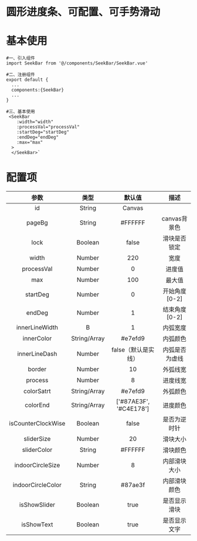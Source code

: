 
# 圆形进度条、可配置、可手势滑动



# 基本使用
```
#一、引入组件
import SeekBar from '@/components/SeekBar/SeekBar.vue'

#二、注册组件
export default {
  ...
  components:{SeekBar}
  ...
}

#三、基本使用
 <SeekBar
    :width="width"
    :processVal="processVal"
    :startDeg="startDeg"
    :endDeg="endDeg"
    :max="max"
  >
  </SeekBar>`

```



# 配置项
|        参数        |     类型     |         默认值         |      描述      |
| :----------------: | :----------: | :--------------------: | :------------: |
|         id         |    String    |         Canvas         |                |
|       pageBg       |    String    |        \#FFFFFF        |  canvas背景色  |
|        lock        |   Boolean    |         false          |  滑块是否锁定  |
|       width        |    Number    |          220           |      宽度      |
|     processVal     |    Number    |           0            |     进度值     |
|        max         |    Number    |          100           |     最大值     |
|      startDeg      |    Number    |           0            | 开始角度[0-2]  |
|       endDeg       |    Number    |           1            | 结束角度[0-2]  |
|   innerLineWidth   |      B       |           1            |    内弧宽度    |
|     innerColor     | String/Array |        #e7efd9         |    内弧颜色    |
|   innerLineDash    |    Number    |  false（默认是实线）   | 内弧是否为虚线 |
|       border       |    Number    |           10           |    外弧线宽    |
|      process       |    Number    |           8            |    进度线宽    |
|     colorSatrt     | String/Array |        \#e7efd9        |    外弧颜色    |
|      colorEnd      | String/Array | ['#87AE3F', '#C4E178'] |    进度颜色    |
| isCounterClockWise |   Boolean    |         false          |  是否为逆时针  |
|     sliderSize     |    Number    |           20           |    滑块大小    |
|    sliderColor     |    String    |        #FFFFFF         |    滑块颜色    |
|  indoorCircleSize  |    Number    |           8            |  内部滑块大小  |
| indoorCircleColor  |    String    |        \#87ae3f        |  内部滑块颜色  |
|    isShowSlider    |   Boolean    |          true          |  是否显示滑块  |
|     isShowText     |   Boolean    |          true          |  是否显示文字  |


